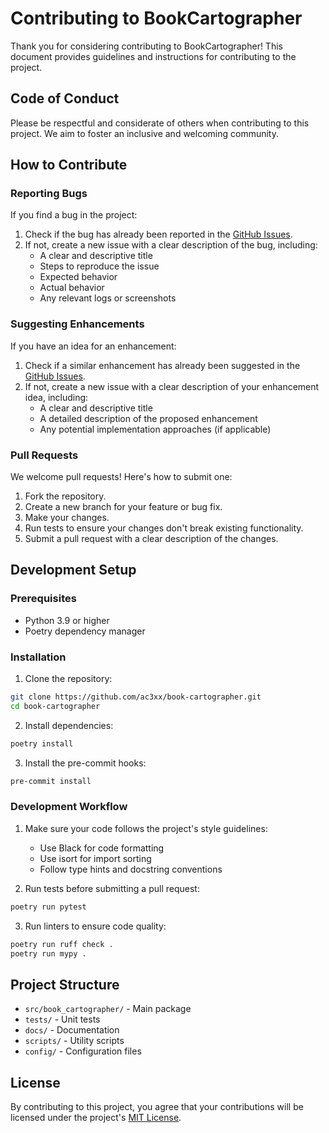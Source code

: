# Contributing to BookCartographer

Thank you for considering contributing to BookCartographer! This document provides guidelines and instructions for contributing to the project.

## Code of Conduct

Please be respectful and considerate of others when contributing to this project. We aim to foster an inclusive and welcoming community.

## How to Contribute

### Reporting Bugs

If you find a bug in the project:

1. Check if the bug has already been reported in the [GitHub Issues](https://github.com/ac3xx/book-cartographer/issues).
2. If not, create a new issue with a clear description of the bug, including:
   - A clear and descriptive title
   - Steps to reproduce the issue
   - Expected behavior
   - Actual behavior
   - Any relevant logs or screenshots

### Suggesting Enhancements

If you have an idea for an enhancement:

1. Check if a similar enhancement has already been suggested in the [GitHub Issues](https://github.com/ac3xx/book-cartographer/issues).
2. If not, create a new issue with a clear description of your enhancement idea, including:
   - A clear and descriptive title
   - A detailed description of the proposed enhancement
   - Any potential implementation approaches (if applicable)

### Pull Requests

We welcome pull requests! Here's how to submit one:

1. Fork the repository.
2. Create a new branch for your feature or bug fix.
3. Make your changes.
4. Run tests to ensure your changes don't break existing functionality.
5. Submit a pull request with a clear description of the changes.

## Development Setup

### Prerequisites

- Python 3.9 or higher
- Poetry dependency manager

### Installation

1. Clone the repository:
```bash
git clone https://github.com/ac3xx/book-cartographer.git
cd book-cartographer
```

2. Install dependencies:
```bash
poetry install
```

3. Install the pre-commit hooks:
```bash
pre-commit install
```

### Development Workflow

1. Make sure your code follows the project's style guidelines:
   - Use Black for code formatting
   - Use isort for import sorting
   - Follow type hints and docstring conventions

2. Run tests before submitting a pull request:
```bash
poetry run pytest
```

3. Run linters to ensure code quality:
```bash
poetry run ruff check .
poetry run mypy .
```

## Project Structure

- `src/book_cartographer/` - Main package
- `tests/` - Unit tests
- `docs/` - Documentation
- `scripts/` - Utility scripts
- `config/` - Configuration files

## License

By contributing to this project, you agree that your contributions will be licensed under the project's [MIT License](LICENSE).
